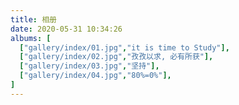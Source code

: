 ```yaml
---
title: 相册
date: 2020-05-31 10:34:26
albums: [
  ["gallery/index/01.jpg","it is time to Study"],
  ["gallery/index/02.jpg","孜孜以求, 必有所获"],
  ["gallery/index/03.jpg","坚持"],
  ["gallery/index/04.jpg","80%=0%"],
]
---
```

